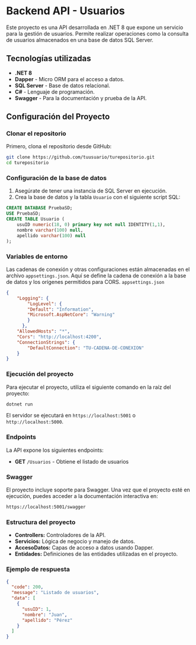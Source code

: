 # Backend API - Usuarios
Este proyecto es una API desarrollada en .NET 8 que expone un servicio para la gestión de usuarios. Permite realizar operaciones como la consulta de usuarios almacenados en una base de datos SQL Server.

## Tecnologías utilizadas
- **.NET 8**
- **Dapper** - Micro ORM para el acceso a datos.
- **SQL Server** - Base de datos relacional.
- **C#** - Lenguaje de programación.
- **Swagger** - Para la documentación y prueba de la API.

## Configuración del Proyecto
### Clonar el repositorio
Primero, clona el repositorio desde GitHub:
```bash
git clone https://github.com/tuusuario/turepositorio.git
cd turepositorio
```
### Configuración de la base de datos
1. Asegúrate de tener una instancia de SQL Server en ejecución.
2. Crea la base de datos y la tabla `Usuario` con el siguiente script SQL:
```sql
CREATE DATABASE PruebaSD;
USE PruebaSD;
CREATE TABLE Usuario (
	usuID numeric(18, 0) primary key not null IDENTITY(1,1),
	nombre varchar(100) null,
	apellido varchar(100) null
);
```
### Variables de entorno
Las cadenas de conexión y otras configuraciones están almacenadas en el archivo `appsettings.json`. Aquí se define la cadena de conexión a la base de datos y los orígenes permitidos para CORS.
`appsettings.json`
```json
{
	"Logging": {
		"LogLevel": {
		"Default": "Information",
		"Microsoft.AspNetCore": "Warning"
		}
	  },
	"AllowedHosts": "*",
	"Cors": "http://localhost:4200",
	"ConnectionStrings": {
		"DefaultConnection": "TU-CADENA-DE-CONEXION"
	}
}
```
### Ejecución del proyecto
Para ejecutar el proyecto, utiliza el siguiente comando en la raíz del proyecto:
```bash
dotnet run
```
El servidor se ejecutará en `https://localhost:5001` o `http://localhost:5000`.

### Endpoints
La API expone los siguientes endpoints:
- **GET** `/Usuarios`  - Obtiene el listado de usuarios

### Swagger
El proyecto incluye soporte para Swagger. Una vez que el proyecto esté en ejecución, puedes acceder a la documentación interactiva en:
```bash
https://localhost:5001/swagger
```
### Estructura del proyecto
- **Controllers:** Controladores de la API.
- **Servicios:** Lógica de negocio y manejo de datos.
- **AccesoDatos:** Capas de acceso a datos usando Dapper.
- **Entidades:** Definiciones de las entidades utilizadas en el proyecto.

### Ejemplo de respuesta
```json
{
  "code": 200,
  "message": "Listado de usuarios",
  "data": [
    {
      "usuID": 1,
      "nombre": "Juan",
      "apellido": "Pérez"
    }
  ]
}
```